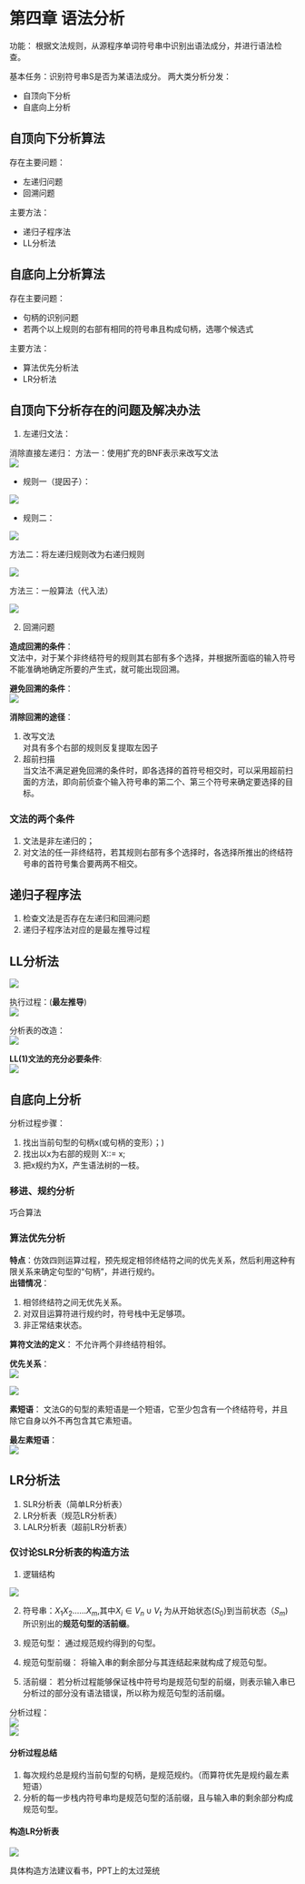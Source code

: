 # 第四章 语法分析 

功能： 根据文法规则，从源程序单词符号串中识别出语法成分，并进行语法检查。  

基本任务：识别符号串S是否为某语法成分。
两大类分析分发：

+ 自顶向下分析  
+ 自底向上分析  

## 自顶向下分析算法  

存在主要问题：

+ 左递归问题  
+ 回溯问题  

主要方法：  

+ 递归子程序法  
+ LL分析法  

## 自底向上分析算法  

存在主要问题：  

+ 句柄的识别问题  
+ 若两个以上规则的右部有相同的符号串且构成句柄，选哪个候选式  

主要方法：  

+ 算法优先分析法  
+ LR分析法  

## 自顶向下分析存在的问题及解决办法  

1. 左递归文法：

消除直接左递归：
方法一：使用扩充的BNF表示来改写文法  
![ ](snip9.png)  

+ 规则一（提因子）：

![ ](snip10.png)  

+ 规则二：  

![ ](snip11.png)  

方法二：将左递归规则改为右递归规则  

![ ](snip12.png)  

方法三：一般算法（代入法）  

![ ](snip13.png)  

2. 回溯问题  

**造成回溯的条件**：  
文法中，对于某个非终结符号的规则其右部有多个选择，并根据所面临的输入符号不能准确地确定所要的产生式，就可能出现回溯。  

**避免回溯的条件**：  
![ ](snip14.png)  

**消除回溯的途径**：

1. 改写文法  
对具有多个右部的规则反复提取左因子 
2. 超前扫描  
当文法不满足避免回溯的条件时，即各选择的首符号相交时，可以采用超前扫面的方法，即向前侦查个输入符号串的第二个、第三个符号来确定要选择的目标。  

### 文法的两个条件  

1. 文法是非左递归的；  
2. 对文法的任一非终结符，若其规则右部有多个选择时，各选择所推出的终结符号串的首符号集合要两两不相交。  

## 递归子程序法  

1. 检查文法是否存在左递归和回溯问题  
2. 递归子程序法对应的是最左推导过程  

## LL分析法  

![ ](snip15.png)  

执行过程：(**最左推导**)  
![ ](snip16.png)  

分析表的改造：  
![ ](snip17.png)  

**LL(1)文法的充分必要条件**:  
![ ](snip18.png)  

## 自底向上分析  

分析过程步骤：

1. 找出当前句型的句柄x(或句柄的变形）；)  
2. 找出以x为右部的规则 X::= x;  
3. 把x规约为X，产生语法树的一枝。  

### 移进、规约分析  

巧合算法  

### 算法优先分析 

**特点**：仿效四则运算过程，预先规定相邻终结符之间的优先关系，然后利用这种有限关系来确定句型的“句柄”，并进行规约。  
**出错情况**：

1. 相邻终结符之间无优先关系。  
2. 对双目运算符进行规约时，符号栈中无足够项。  
3. 非正常结束状态。  

**算符文法的定义**： 不允许两个非终结符相邻。  

**优先关系**：  
![ ](snip19.png)  

![ ](snip20.png)  

**素短语**： 
文法G的句型的素短语是一个短语，它至少包含有一个终结符号，并且除它自身以外不再包含其它素短语。  

**最左素短语**：  
![ ](snip21.png)  

## LR分析法  

1. SLR分析表（简单LR分析表）  
2. LR分析表（规范LR分析表）  
3. LALR分析表（超前LR分析表）  

### 仅讨论SLR分析表的构造方法  

1. 逻辑结构  

![ ](snip22.png)  

2. 符号串：$X_1X_2......X_m$,其中$X_i\in V_n\cup V_t$ 为从开始状态($S_0$)到当前状态（$S_m$)所识别出的**规范句型的活前缀**。  

3. 规范句型： 通过规范规约得到的句型。  
4. 规范句型前缀： 将输入串的剩余部分与其连结起来就构成了规范句型。  

5. 活前缀： 若分析过程能够保证栈中符号均是规范句型的前缀，则表示输入串已分析过的部分没有语法错误，所以称为规范句型的活前缀。  

分析过程：  
![ ](snip23.png)  
![ ](snip24.png)  

#### 分析过程总结

1. 每次规约总是规约当前句型的句柄，是规范规约。（而算符优先是规约最左素短语） 
2. 分析的每一步栈内符号串均是规范句型的活前缀，且与输入串的剩余部分构成规范句型。  

#### 构造LR分析表  

![ ](snip25.png)  

具体构造方法建议看书，PPT上的太过笼统  
